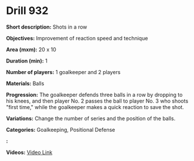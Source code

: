 # Drill 932

**Short description:**
Shots in a row

**Objectives:**
Improvement of reaction speed and technique

**Area (mxm):**
20 x 10

**Duration (min):**
1

**Number of players:**
1 goalkeeper and 2 players

**Materials:**
Balls

**Progression:**
The goalkeeper defends three balls in a row by dropping to his knees, and then player No. 2 passes the ball to player No. 3 who shoots "first time," while the goalkeeper makes a quick reaction to save the shot.

**Variations:**
Change the number of series and the position of the balls.

**Categories:**
Goalkeeping, Positional Defense

**:**


**Videos:**
[Video Link](https://www.youtube.com/embed/l_LyT59Hp2s)

